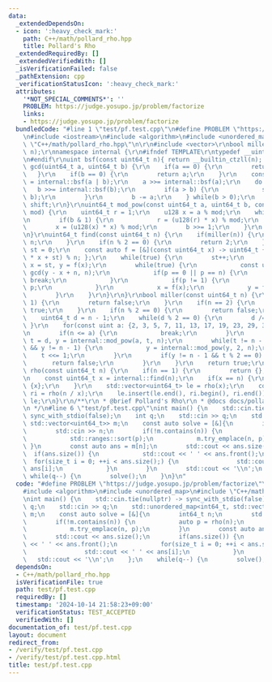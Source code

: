 ```yaml
---
data:
  _extendedDependsOn:
  - icon: ':heavy_check_mark:'
    path: C++/math/pollard_rho.hpp
    title: Pollard's Rho
  _extendedRequiredBy: []
  _extendedVerifiedWith: []
  _isVerificationFailed: false
  _pathExtension: cpp
  _verificationStatusIcon: ':heavy_check_mark:'
  attributes:
    '*NOT_SPECIAL_COMMENTS*': ''
    PROBLEM: https://judge.yosupo.jp/problem/factorize
    links:
    - https://judge.yosupo.jp/problem/factorize
  bundledCode: "#line 1 \"test/pf.test.cpp\"\n#define PROBLEM \"https://judge.yosupo.jp/problem/factorize\"\
    \n#include <iostream>\n#include <algorithm>\n#include <unordered_map>\n#line 2\
    \ \"C++/math/pollard_rho.hpp\"\n\r\n#include <vector>\r\nbool miller(const uint64_t\
    \ n);\r\nnamespace internal {\r\n#ifndef TEMPLATE\r\ntypedef __uint128_t u128;\r\
    \n#endif\r\nuint bsf(const uint64_t n){ return __builtin_ctzll(n); }\r\nuint64_t\
    \ gcd(uint64_t a, uint64_t b) {\r\n    if(a == 0) {\r\n        return b;\r\n \
    \   }\r\n    if(b == 0) {\r\n        return a;\r\n    }\r\n    const uint shift\
    \ = internal::bsf(a | b);\r\n    a >>= internal::bsf(a);\r\n    do {\r\n     \
    \   b >>= internal::bsf(b);\r\n        if(a > b) {\r\n            std::swap(a,\
    \ b);\r\n        }\r\n        b -= a;\r\n    } while(b > 0);\r\n    return a <<\
    \ shift;\r\n}\r\nuint64_t mod_pow(const uint64_t a, uint64_t b, const uint64_t\
    \ mod) {\r\n    uint64_t r = 1;\r\n    u128 x = a % mod;\r\n    while(b > 0) {\r\
    \n        if(b & 1) {\r\n            r = (u128(r) * x) % mod;\r\n        }\r\n\
    \        x = (u128(x) * x) % mod;\r\n        b >>= 1;\r\n    }\r\n    return r;\r\
    \n}\r\nuint64_t find(const uint64_t n) {\r\n    if(miller(n)) {\r\n        return\
    \ n;\r\n    }\r\n    if(n % 2 == 0) {\r\n        return 2;\r\n    }\r\n    int\
    \ st = 0;\r\n    const auto f = [&](const uint64_t x) -> uint64_t { return (u128(x)\
    \ * x + st) % n; };\r\n    while(true) {\r\n        st++;\r\n        uint64_t\
    \ x = st, y = f(x);\r\n        while(true) {\r\n            const uint64_t p =\
    \ gcd(y - x + n, n);\r\n            if(p == 0 || p == n) {\r\n               \
    \ break;\r\n            }\r\n            if(p != 1) {\r\n                return\
    \ p;\r\n            }\r\n            x = f(x);\r\n            y = f(f(y));\r\n\
    \        }\r\n    }\r\n}\r\n}\r\nbool miller(const uint64_t n) {\r\n    if(n <=\
    \ 1) {\r\n        return false;\r\n    }\r\n    if(n == 2) {\r\n        return\
    \ true;\r\n    }\r\n    if(n % 2 == 0) {\r\n        return false;\r\n    }\r\n\
    \    uint64_t d = n - 1;\r\n    while(d % 2 == 0) {\r\n        d /= 2;\r\n   \
    \ }\r\n    for(const uint a: {2, 3, 5, 7, 11, 13, 17, 19, 23, 29, 31, 37}) {\r\
    \n        if(n <= a) {\r\n            break;\r\n        }\r\n        uint64_t\
    \ t = d, y = internal::mod_pow(a, t, n);\r\n        while(t != n - 1 && y != 1\
    \ && y != n - 1) {\r\n            y = internal::mod_pow(y, 2, n);\r\n        \
    \    t <<= 1;\r\n        }\r\n        if(y != n - 1 && t % 2 == 0) {\r\n     \
    \       return false;\r\n        }\r\n    }\r\n    return true;\r\n}\r\nstd::vector<uint64_t>\
    \ rho(const uint64_t n) {\r\n    if(n == 1) {\r\n        return {};\r\n    }\r\
    \n    const uint64_t x = internal::find(n);\r\n    if(x == n) {\r\n        return\
    \ {x};\r\n    }\r\n    std::vector<uint64_t> le = rho(x);\r\n    const std::vector<uint64_t>\
    \ ri = rho(n / x);\r\n    le.insert(le.end(), ri.begin(), ri.end());\r\n    return\
    \ le;\r\n}\r\n/**\r\n * @brief Pollard's Rho\r\n * @docs docs/pollard_rho.md\r\
    \n */\n#line 6 \"test/pf.test.cpp\"\nint main() {\n    std::cin.tie(nullptr) ->\
    \ sync_with_stdio(false);\n    int q;\n    std::cin >> q;\n    std::unordered_map<int64_t,\
    \ std::vector<uint64_t>> m;\n    const auto solve = [&]{\n        int64_t n;\n\
    \        std::cin >> n;\n        if(!m.contains(n)) {\n            auto p = rho(n);\n\
    \            std::ranges::sort(p);\n            m.try_emplace(n, p);\n       \
    \ }\n        const auto ans = m[n];\n        std::cout << ans.size();\n      \
    \  if(ans.size()) {\n            std::cout << ' ' << ans.front();\n          \
    \  for(size_t i = 0; ++i < ans.size();) {\n                std::cout << ' ' <<\
    \ ans[i];\n            }\n        }\n        std::cout << '\\n';\n    };\n   \
    \ while(q--) {\n        solve();\n    }\n}\n"
  code: "#define PROBLEM \"https://judge.yosupo.jp/problem/factorize\"\n#include <iostream>\n\
    #include <algorithm>\n#include <unordered_map>\n#include \"C++/math/pollard_rho.hpp\"\
    \nint main() {\n    std::cin.tie(nullptr) -> sync_with_stdio(false);\n    int\
    \ q;\n    std::cin >> q;\n    std::unordered_map<int64_t, std::vector<uint64_t>>\
    \ m;\n    const auto solve = [&]{\n        int64_t n;\n        std::cin >> n;\n\
    \        if(!m.contains(n)) {\n            auto p = rho(n);\n            std::ranges::sort(p);\n\
    \            m.try_emplace(n, p);\n        }\n        const auto ans = m[n];\n\
    \        std::cout << ans.size();\n        if(ans.size()) {\n            std::cout\
    \ << ' ' << ans.front();\n            for(size_t i = 0; ++i < ans.size();) {\n\
    \                std::cout << ' ' << ans[i];\n            }\n        }\n     \
    \   std::cout << '\\n';\n    };\n    while(q--) {\n        solve();\n    }\n}"
  dependsOn:
  - C++/math/pollard_rho.hpp
  isVerificationFile: true
  path: test/pf.test.cpp
  requiredBy: []
  timestamp: '2024-10-14 21:58:23+09:00'
  verificationStatus: TEST_ACCEPTED
  verifiedWith: []
documentation_of: test/pf.test.cpp
layout: document
redirect_from:
- /verify/test/pf.test.cpp
- /verify/test/pf.test.cpp.html
title: test/pf.test.cpp
---
```

